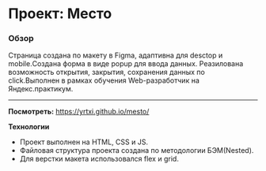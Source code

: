 # Проект: Место

### Обзор

Страница создана по макету в Figma, адаптивна для desctop и mobile.Создана форма в виде popup для ввода данных. Реазилована возможность открытия, закрытия, сохранения данных по click.Выполнен в рамках обучения Web-разработчик на Яндекс.практикум.

------
**Посмотреть:**
https://yrtxi.github.io/mesto/

**Технологии**
* Проект выполнен на HTML, CSS и JS. 
* Файловая структура проекта создана по методологии БЭМ(Nested). 
* Для верстки макета использовался flex и grid.


